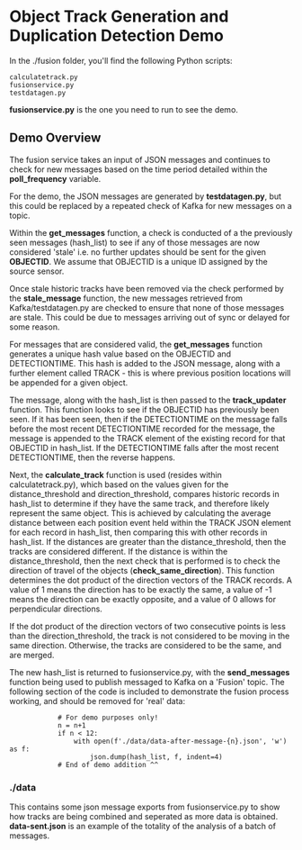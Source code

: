 # Object Track Generation and Duplication Detection Demo

In the ./fusion folder, you'll find the following Python scripts:

```
calculatetrack.py
fusionservice.py
testdatagen.py
```

**fusionservice.py** is the one you need to run to see the demo.

## Demo Overview

The fusion service takes an input of JSON messages and continues to check for new messages based on the time period detailed within the **poll_frequency** variable.

For the demo, the JSON messages are generated by **testdatagen.py**, but this could be replaced by a repeated check of Kafka for new messages on a topic.

Within the **get_messages** function, a check is conducted of a the previously seen messages (hash_list) to see if any of those messages are now considered 'stale' i.e. no further updates should be sent for the given **OBJECTID**.  We assume that OBJECTID is a unique ID assigned by the source sensor.

Once stale historic tracks have been removed via the check performed by the **stale_message** function, the new messages retrieved from Kafka/testdatagen.py are checked to ensure that none of those messages are stale.  This could be due to messages arriving out of sync or delayed for some reason.

For messages that are considered valid, the **get_messages** function generates a unique hash value based on the OBJECTID and DETECTIONTIME. This hash is added to the JSON message, along with a further element called TRACK - this is where previous position locations will be appended for a given object.

The message, along with the hash_list is then passed to the **track_updater** function.  This function looks to see if the OBJECTID has previously been seen.  If it has been seen, then if the DETECTIONTIME on the message falls before the most recent DETECTIONTIME recorded for the message, the message is appended to the TRACK element of the existing record for that OBJECTID in hash_list.  If the DETECTIONTIME falls after the most recent DETECTIONTIME, then the reverse happens.

Next, the **calculate_track** function is used (resides within calculatetrack.py), which based on the values given for the distance_threshold and direction_threshold, compares historic records in hash_list to determine if they have the same track, and therefore likely represent the same object.  This is achieved by calculating the average distance between each position event held within the TRACK JSON element for each record in hash_list, then comparing this with other records in hash_list.  If the distances are greater than the distance_threshold, then the tracks are considered different.  If the distance is within the distance_threshold, then the next check that is performed is to check the direction of travel of the objects (**check_same_direction**).  This function determines the dot product of the direction vectors of the TRACK records. A value of 1 means the direction has to be exactly the same, a value of -1 means the direction can be exactly opposite, and a value of 0 allows for perpendicular directions. 

If the dot product of the direction vectors of two consecutive points is less than the direction_threshold, the track is not considered to be moving in the same direction. Otherwise, the tracks are considered to be the same, and are merged.

The new hash_list is returned to fusionservice.py, with the **send_messages** function being used to publish messaged to Kafka on a 'Fusion' topic.  The following section of the code is included to demonstrate the fusion process working, and should be removed for 'real' data:

```
            # For demo purposes only!
            n = n+1
            if n < 12:
                with open(f'./data/data-after-message-{n}.json', 'w') as f:
                    json.dump(hash_list, f, indent=4)
            # End of demo addition ^^
```

### ./data

This contains some json message exports from fusionservice.py to show how tracks are being combined and seperated as more data is obtained.  **data-sent.json** is an example of the totality of the analysis of a batch of messages.
